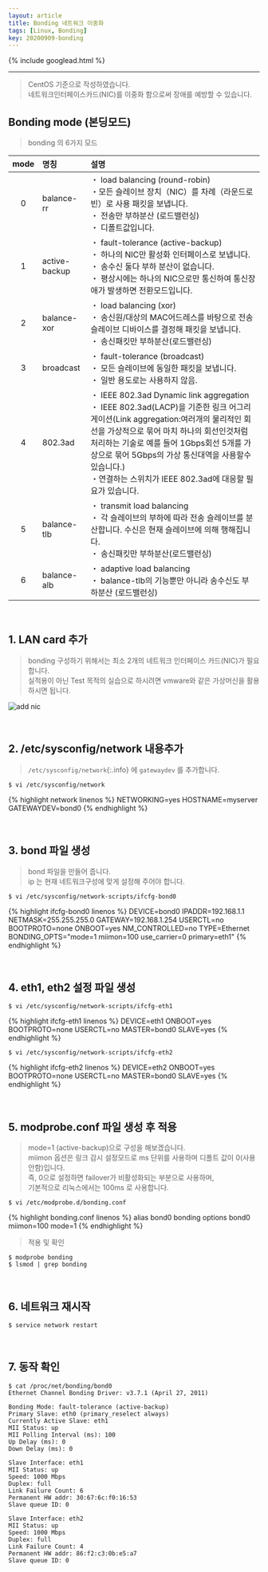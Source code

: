 ```yaml
---
layout: article
title: Bonding 네트워크 이중화
tags: [Linux, Bonding]
key: 20200909-bonding
---
```


{% include googlead.html %}

---

> CentOS 기준으로 작성하였습니다.  
> 네트워크인터페이스카드(NIC)를 이중화 함으로써 장애를 예방할 수 있습니다.


## Bonding mode (본딩모드)

> bonding 의 6가지 모드

|mode   |명칭   |설명 |
|:---:  |:--   |:-- |
|0   |balance-rr         |・ load balancing (round-robin)<br>・모든 슬레이브 장치（NIC）를 차례（라운드로빈）로 사용 패킷을 보냅니다.<br>・ 전송만 부하분산 (로드밸런싱)<br>・ 디폴트값입니다. |
|1   |active-backup   |・ fault-tolerance (active-backup)<br>・ 하나의 NIC만  활성화 인터페이스로 보냅니다.<br>・ 송수신 둘다 부하 분산이 없습니다.<br>・ 평상시에는 하나의 NIC으로만 통신하여 통신장애가 발생하면 전환모드입니다.|
|2   |balance-xor      |・ load balancing (xor)<br>・ 송신원/대상의 MAC어드레스를 바탕으로 전송 슬레이브 디바이스를 결정해 패킷을 보냅니다.<br>・ 송신패킷만 부하분산(로드밸런싱)|
|3   |broadcast          | ・ fault-tolerance (broadcast)<br>・ 모든 슬레이브에 동일한 패킷을 보냅니다.<br>・ 일반 용도로는 사용하지 않음.|
|4   |802.3ad            |・ IEEE 802.3ad Dynamic link aggregation<br>・ IEEE 802.3ad(LACP)을 기준한 링크 어그리게이션(Link aggregation:여러개의 물리적인 회선을 가상적으로 묶어 마치 하나의 회선인것처럼 처리하는 기술로 예를 들어 1Gbps회선 5개를 가상으로 묶어 5Gbps의 가상 통신대역을 사용할수 있습니다.)<br> ・연결하는 스위치가 IEEE 802.3ad에 대응할 필요가 있습니다.|
|5   |balance-tlb       |・ transmit load balancing<br>・ 각 슬레이브의 부하에 따라 전송 슬레이브를 분산합니다. 수신은 현재 슬레이브에 의해 행해집니다.<br> ・ 송신패킷만 부하분산(로드밸런싱)|
|6   |balance-alb      |・ adaptive load balancing<br> ・ balance-tlb의 기능뿐만 아니라 송수신도 부하분산 (로드밸런싱)|

<br>

## 1. LAN card 추가

> bonding 구성하기 위해서는 최소 2개의 네트워크 인터페이스 카드(NIC)가 필요합니다.  
> 실적용이 아닌 Test 목적의 실습으로 하시려면 vmware와 같은 가상머신을 활용하시면 됩니다.

![add nic](http://drive.google.com/uc?export=view&id=1DFQJKDn2smx6PdmXXKNu4Umc7KkO3DgO)

<br>

## 2. /etc/sysconfig/network 내용추가

> `/etc/sysconfig/network`{:.info} 에 `gatewaydev` 를 추가합니다.  

```
$ vi /etc/sysconfig/network
```
{% highlight network linenos %}
NETWORKING=yes
HOSTNAME=myserver
GATEWAYDEV=bond0
{% endhighlight %}

<br>

## 3. bond 파일 생성

> bond 파일을 만들어 줍니다.  
> ip 는 현재 네트워크구성에 맞게 설정해 주어야 합니다.

```
$ vi /etc/sysconfig/network-scripts/ifcfg-bond0
```

{% highlight ifcfg-bond0 linenos %}
DEVICE=bond0
IPADDR=192.168.1.1
NETMASK=255.255.255.0
GATEWAY=192.168.1.254
USERCTL=no
BOOTPROTO=none
ONBOOT=yes
NM_CONTROLLED=no
TYPE=Ethernet
BONDING_OPTS="mode=1 miimon=100 use_carrier=0 primary=eth1"
{% endhighlight %}

<br>

## 4. eth1, eth2 설정 파일 생성

```
$ vi /etc/sysconfig/network-scripts/ifcfg-eth1
```
{% highlight ifcfg-eth1 linenos %}
DEVICE=eth1
ONBOOT=yes
BOOTPROTO=none
USERCTL=no
MASTER=bond0
SLAVE=yes
{% endhighlight %}

```
$ vi /etc/sysconfig/network-scripts/ifcfg-eth2
```
{% highlight ifcfg-eth2 linenos %}
DEVICE=eth2
ONBOOT=yes
BOOTPROTO=none
USERCTL=no
MASTER=bond0
SLAVE=yes
{% endhighlight %}

<br>

## 5. modprobe.conf 파일 생성 후 적용

> mode=1 (active-backup)으로 구성을 해보겠습니다.<br>
> miimon 옵션은 링크 감시 설정모드로 ms 단위를 사용하며 디폴트 값이 0(사용안함)입니다.<br>
> 즉, 0으로 설정하면 failover가 비활성화되는 부분으로 사용하며,<br>
>  기본적으로 리눅스에서는 100ms 로 사용합니다.

```
$ vi /etc/modprobe.d/bonding.conf
```

{% highlight bonding.conf linenos %}
alias bond0 bonding
options bond0 miimon=100 mode=1
{% endhighlight %}

> 적용 및 확인

```
$ modprobe bonding
$ lsmod | grep bonding
```

<br>

## 6. 네트워크 재시작

```
$ service network restart
```

<br>

## 7. 동작 확인

```
$ cat /proc/net/bonding/bond0
Ethernet Channel Bonding Driver: v3.7.1 (April 27, 2011)

Bonding Mode: fault-tolerance (active-backup)
Primary Slave: eth0 (primary_reselect always)
Currently Active Slave: eth1
MII Status: up
MII Polling Interval (ms): 100
Up Delay (ms): 0
Down Delay (ms): 0

Slave Interface: eth1
MII Status: up
Speed: 1000 Mbps
Duplex: full
Link Failure Count: 6
Permanent HW addr: 30:67:6c:f0:16:53
Slave queue ID: 0

Slave Interface: eth2
MII Status: up
Speed: 1000 Mbps
Duplex: full
Link Failure Count: 4
Permanent HW addr: 86:f2:c3:0b:e5:a7
Slave queue ID: 0
```
